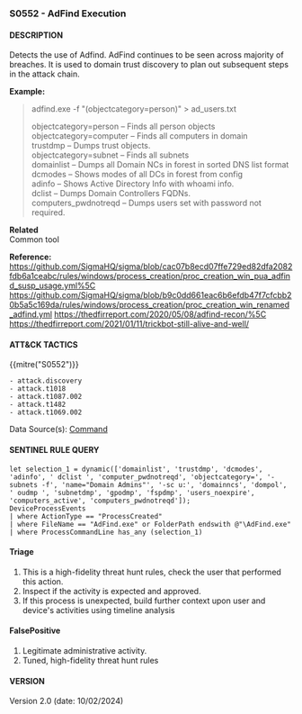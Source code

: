 ### S0552 - AdFind Execution

#### DESCRIPTION <br />

Detects the use of Adfind. AdFind continues to be seen across majority of breaches. It is used to domain trust discovery to plan out subsequent steps in the attack chain.

**Example:**

> adfind.exe -f "(objectcategory=person)" > ad_users.txt
>
> objectcategory=person – Finds all person objects\
> objectcategory=computer – Finds all computers in domain\
> trustdmp – Dumps trust objects.\
> objectcategory=subnet – Finds all subnets\
> domainlist – Dumps all Domain NCs in forest in sorted DNS list format\
> dcmodes – Shows modes of all DCs in forest from config\
> adinfo – Shows Active Directory Info with whoami info.\
> dclist – Dumps Domain Controllers FQDNs.\
> computers_pwdnotreqd – Dumps users set with password not required.

**Related**\
Common tool

**Reference:**\
https://github.com/SigmaHQ/sigma/blob/cac07b8ecd07ffe729ed82dfa2082fdb6a1ceabc/rules/windows/process_creation/proc_creation_win_pua_adfind_susp_usage.yml%5C
https://github.com/SigmaHQ/sigma/blob/b9c0dd661eac6b6efdb47f7cfcbb20b5a5c169da/rules/windows/process_creation/proc_creation_win_renamed_adfind.yml
https://thedfirreport.com/2020/05/08/adfind-recon/%5C
https://thedfirreport.com/2021/01/11/trickbot-still-alive-and-well/

#### ATT&CK TACTICS  <br />

{{mitre("S0552")}}

```
- attack.discovery
- attack.t1018
- attack.t1087.002
- attack.t1482
- attack.t1069.002    
```

Data Source(s): [Command](https://attack.mitre.org/datasources/DS0017/)

#### SENTINEL RULE QUERY   <br />

```
let selection_1 = dynamic(['domainlist', 'trustdmp', 'dcmodes', 'adinfo', ' dclist ', 'computer_pwdnotreqd', 'objectcategory=', '-subnets -f', 'name="Domain Admins"', '-sc u:', 'domainncs', 'dompol', ' oudmp ', 'subnetdmp', 'gpodmp', 'fspdmp', 'users_noexpire', 'computers_active', 'computers_pwdnotreqd']); 
DeviceProcessEvents
| where ActionType == "ProcessCreated"
| where FileName == "AdFind.exe" or FolderPath endswith @"\AdFind.exe"
| where ProcessCommandLine has_any (selection_1)
```

#### Triage  <br />

1. This is a high-fidelity threat hunt rules, check the user that performed this action.
1. Inspect if the activity is expected and approved.
1. If this process is unexpected, build further context upon user and device's activities using timeline analysis

#### FalsePositive  <br />

1. Legitimate administrative activity.
1. Tuned, high-fidelity threat hunt rules

#### VERSION   <br />

Version 2.0 (date: 10/02/2024)
